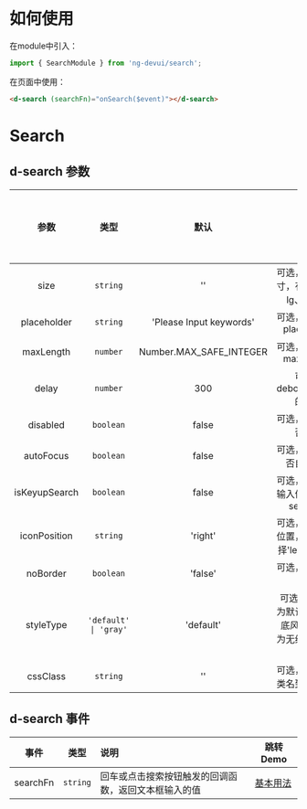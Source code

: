 # 如何使用
在module中引入：
```ts
import { SearchModule } from 'ng-devui/search';
```

在页面中使用：
```html
<d-search (searchFn)="onSearch($event)"></d-search>
```
# Search

## d-search 参数

|     参数      |   类型    |          默认           | 说明                                    | 跳转 Demo                                             |全局配置项| 
| :----------------: | :-----------: | :-------: | :---------------------: | :-------------------------------------- | ----------------------------------------------------- |
|     size      | `string`  |           ''            | 可选，搜索框尺寸，有三种选择 lg、''、sm | [基本用法](demo#basic-usage)           |
|  placeholder  | `string`  | 'Please Input keywords' | 可选，输入框的 placeholder              |
|   maxLength   | `number`  | Number.MAX_SAFE_INTEGER | 可选，输入框的 max-length               | [双向绑定](demo#bidirectional-binding) |
|     delay     | `number`  |           300           | 可选，debounceTime 的延迟               |
|   disabled    | `boolean` |          false          | 可选，输入框是否可用                    | [基本用法](demo#basic-usage)
|   autoFocus    | `boolean` |          false          | 可选，输入框是否自动对焦               | [自动对焦](demo#auto-focus)       |
| isKeyupSearch | `boolean` |          false          | 可选，是否支持输入值立即出发 searchFn   | [基本用法](demo#basic-usage)           |
| iconPosition  | `string` |          'right'          | 可选，搜索图标位置，有两种选择'left' / 'right'| [搜索图标左置](demo#icon-left) |
| noBorder  | `boolean` |          'false'          | 可选，是否显示边框 | [无边框](demo#search-no-border) |
| styleType  | `'default' \| 'gray'` |          'default'          | 可选，default为默认有线框白底风格，gray为无线框灰底风格 | [无边框](demo#search-no-border) | ✔ |
|   cssClass    | `string`  |           ''            | 可选，支持传入类名到输入框上            |                                                          |

## d-search 事件

|   事件   |   类型   | 说明                                                 | 跳转 Demo                                   |
| :------: | :------: | :--------------------------------------------------- | ------------------------------------------- |
| searchFn | `string` | 回车或点击搜索按钮触发的回调函数，返回文本框输入的值 | [基本用法](demo#basic-usage) |
